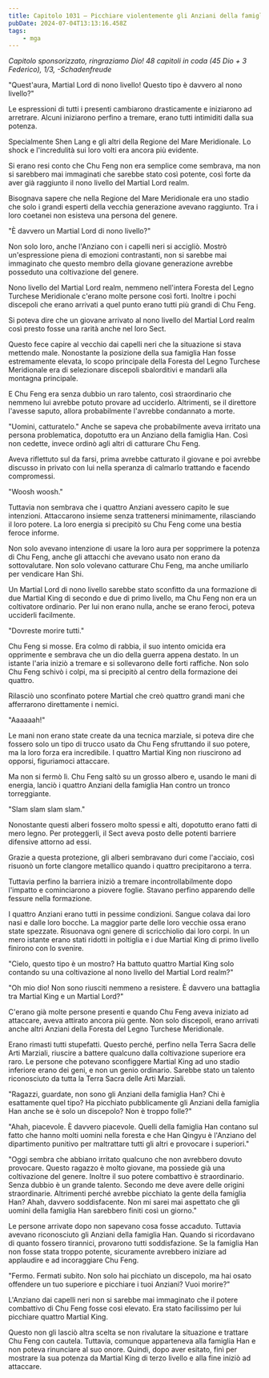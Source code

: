 ```yaml
---
title: Capitolo 1031 – Picchiare violentemente gli Anziani della famiglia Han
pubDate: 2024-07-04T13:13:16.458Z
tags:
    - mga
---
```



<em>Capitolo sponsorizzato, ringraziamo Dio!
48 capitoli in coda (45 Dio + 3 Federico), 1/3,
-Schadenfreude</em>


"Quest'aura, Martial Lord di nono livello! Questo tipo è davvero al nono livello?"


Le espressioni di tutti i presenti cambiarono drasticamente e iniziarono ad arretrare. Alcuni iniziarono perfino a tremare, erano tutti intimiditi dalla sua potenza.


Specialmente Shen Lang e gli altri della Regione del Mare Meridionale. Lo shock e l'incredulità sui loro volti era ancora più evidente.


Si erano resi conto che Chu Feng non era semplice come sembrava, ma non si sarebbero mai immaginati che sarebbe stato così potente, così forte da aver già raggiunto il nono livello del Martial Lord realm.


Bisognava sapere che nella Regione del Mare Meridionale era uno stadio che solo i grandi esperti della vecchia generazione avevano raggiunto. Tra i loro coetanei non esisteva una persona del genere.


"È davvero un Martial Lord di nono livello?"


Non solo loro, anche l'Anziano con i capelli neri si accigliò. Mostrò un'espressione piena di emozioni contrastanti, non si sarebbe mai immaginato che questo membro della giovane generazione avrebbe posseduto una coltivazione del genere.


Nono livello del Martial Lord realm, nemmeno nell'intera Foresta del Legno Turchese Meridionale c'erano molte persone così forti. Inoltre i pochi discepoli che erano arrivati a quel punto erano tutti più grandi di Chu Feng.


Si poteva dire che un giovane arrivato al nono livello del Martial Lord realm così presto fosse una rarità anche nel loro Sect.


Questo fece capire al vecchio dai capelli neri che la situazione si stava mettendo male. Nonostante la posizione della sua famiglia Han fosse estremamente elevata, lo scopo principale della Foresta del Legno Turchese Meridionale era di selezionare discepoli sbalorditivi e mandarli alla montagna principale.


E Chu Feng era senza dubbio un raro talento, così straordinario che nemmeno lui avrebbe potuto provare ad ucciderlo. Altrimenti, se il direttore l'avesse saputo, allora probabilmente l'avrebbe condannato a morte.


"Uomini, catturatelo." Anche se sapeva che probabilmente aveva irritato una persona problematica, dopotutto era un Anziano della famiglia Han. Così non cedette, invece ordinò agli altri di catturare Chu Feng.


Aveva riflettuto sul da farsi, prima avrebbe catturato il giovane e poi avrebbe discusso in privato con lui nella speranza di calmarlo trattando e facendo compromessi.


"Woosh woosh."


Tuttavia non sembrava che i quattro Anziani avessero capito le sue intenzioni. Attaccarono insieme senza trattenersi minimamente, rilasciando il loro potere. La loro energia si precipitò su Chu Feng come una bestia feroce informe.


Non solo avevano intenzione di usare la loro aura per sopprimere la potenza di Chu Feng, anche gli attacchi che avevano usato non erano da sottovalutare. Non solo volevano catturare Chu Feng, ma anche umiliarlo per vendicare Han Shi.


Un Martial Lord di nono livello sarebbe stato sconfitto da una formazione di due Martial King di secondo e due di primo livello, ma Chu Feng non era un coltivatore ordinario. Per lui non erano nulla, anche se erano feroci, poteva ucciderli facilmente.


"Dovreste morire tutti."


Chu Feng si mosse. Era colmo di rabbia, il suo intento omicida era opprimente e sembrava che un dio della guerra appena destato. In un istante l'aria iniziò a tremare e si sollevarono delle forti raffiche. Non solo Chu Feng schivò i colpi, ma si precipitò al centro della formazione dei quattro.


Rilasciò uno sconfinato potere Martial che creò quattro grandi mani che afferrarono direttamente i nemici.


"Aaaaaah!"


Le mani non erano state create da una tecnica marziale, si poteva dire che fossero solo un tipo di trucco usato da Chu Feng sfruttando il suo potere, ma la loro forza era incredibile. I quattro Martial King non riuscirono ad opporsi, figuriamoci attaccare.


Ma non si fermò lì. Chu Feng saltò su un grosso albero e, usando le mani di energia, lanciò i quattro Anziani della famiglia Han contro un tronco torreggiante.


"Slam slam slam slam."


Nonostante questi alberi fossero molto spessi e alti, dopotutto erano fatti di mero legno. Per proteggerli, il Sect aveva posto delle potenti barriere difensive attorno ad essi.


Grazie a questa protezione, gli alberi sembravano duri come l'acciaio, così risuonò un forte clangore metallico quando i quattro precipitarono a terra.


Tuttavia perfino la barriera iniziò a tremare incontrollabilmente dopo l'impatto e cominciarono a piovere foglie. Stavano perfino apparendo delle fessure nella formazione.


I quattro Anziani erano tutti in pessime condizioni. Sangue colava dai loro nasi e dalle loro bocche. La maggior parte delle loro vecchie ossa erano state spezzate. Risuonava ogni genere di scricchiolio dai loro corpi. In un mero istante erano stati ridotti in poltiglia e i due Martial King di primo livello finirono con lo svenire.


"Cielo, questo tipo è un mostro? Ha battuto quattro Martial King solo contando su una coltivazione al nono livello del Martial Lord realm?"


"Oh mio dio! Non sono riusciti nemmeno a resistere. È davvero una battaglia tra Martial King e un Martial Lord?"


C'erano già molte persone presenti e quando Chu Feng aveva iniziato ad attaccare, aveva attirato ancora più gente. Non solo discepoli, erano arrivati anche altri Anziani della Foresta del Legno Turchese Meridionale.


Erano rimasti tutti stupefatti. Questo perché, perfino nella Terra Sacra delle Arti Marziali, riuscire a battere qualcuno dalla coltivazione superiore era raro. Le persone che potevano sconfiggere Martial King ad uno stadio inferiore erano dei geni, e non un genio ordinario. Sarebbe stato un talento riconosciuto da tutta la Terra Sacra delle Arti Marziali.


"Ragazzi, guardate, non sono gli Anziani della famiglia Han? Chi è esattamente quel tipo? Ha picchiato pubblicamente gli Anziani della famiglia Han anche se è solo un discepolo? Non è troppo folle?"


"Ahah, piacevole. È davvero piacevole. Quelli della famiglia Han contano sul fatto che hanno molti uomini nella foresta e che Han Qingyu è l'Anziano del dipartimento punitivo per maltrattare tutti gli altri e provocare i superiori."


"Oggi sembra che abbiano irritato qualcuno che non avrebbero dovuto provocare. Questo ragazzo è molto giovane, ma possiede già una coltivazione del genere. Inoltre il suo potere combattivo è straordinario. Senza dubbio è un grande talento. Secondo me deve avere delle origini straordinarie. Altrimenti perché avrebbe picchiato la gente della famiglia Han? Ahah, davvero soddisfacente. Non mi sarei mai aspettato che gli uomini della famiglia Han sarebbero finiti così un giorno."


Le persone arrivate dopo non sapevano cosa fosse accaduto. Tuttavia avevano riconosciuto gli Anziani della famiglia Han. Quando si ricordavano di quanto fossero tirannici, provarono tutti soddisfazione. Se la famiglia Han non fosse stata troppo potente, sicuramente avrebbero iniziare ad applaudire e ad incoraggiare Chu Feng.


"Fermo. Fermati subito. Non solo hai picchiato un discepolo, ma hai osato offendere un tuo superiore e picchiare i tuoi Anziani? Vuoi morire?"


L'Anziano dai capelli neri non si sarebbe mai immaginato che il potere combattivo di Chu Feng fosse così elevato. Era stato facilissimo per lui picchiare quattro Martial King.


Questo non gli lasciò altra scelta se non rivalutare la situazione e trattare Chu Feng con cautela. Tuttavia, comunque apparteneva alla famiglia Han e non poteva rinunciare al suo onore. Quindi, dopo aver esitato, finì per mostrare la sua potenza da Martial King di terzo livello e alla fine iniziò ad attaccare.
                                


                                



